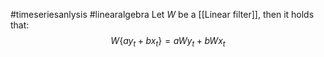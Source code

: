 #timeseriesanlysis #linearalgebra 
Let $W$ be a [[Linear filter]], then it holds that:
$$
W\{ay_{t}+bx_{t}\} = aWy_{t}+bWx_{t}
$$